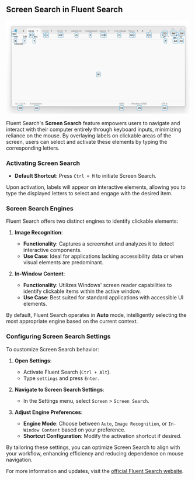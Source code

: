 ## Screen Search in Fluent Search

<img alt="Fluent Search Window" src="/docs/images/ScreenSearchLight.webp" width="700" height="auto">

Fluent Search's **Screen Search** feature empowers users to navigate and interact with their computer entirely through keyboard inputs, minimizing reliance on the mouse. By overlaying labels on clickable areas of the screen, users can select and activate these elements by typing the corresponding letters.

### Activating Screen Search

- **Default Shortcut**: Press `Ctrl + M` to initiate Screen Search.

Upon activation, labels will appear on interactive elements, allowing you to type the displayed letters to select and engage with the desired item.

### Screen Search Engines

Fluent Search offers two distinct engines to identify clickable elements:

1. **Image Recognition**:
    - **Functionality**: Captures a screenshot and analyzes it to detect interactive components.
    - **Use Case**: Ideal for applications lacking accessibility data or when visual elements are predominant.

2. **In-Window Content**:
    - **Functionality**: Utilizes Windows' screen reader capabilities to identify clickable items within the active window.
    - **Use Case**: Best suited for standard applications with accessible UI elements.

By default, Fluent Search operates in **Auto** mode, intelligently selecting the most appropriate engine based on the current context.

### Configuring Screen Search Settings

To customize Screen Search behavior:

1. **Open Settings**:
    - Activate Fluent Search (`Ctrl + Alt`).
    - Type `settings` and press `Enter`.

2. **Navigate to Screen Search Settings**:
    - In the Settings menu, select `Screen` > `Screen Search`.

3. **Adjust Engine Preferences**:
    - **Engine Mode**: Choose between `Auto`, `Image Recognition`, or `In-Window Content` based on your preference.
    - **Shortcut Configuration**: Modify the activation shortcut if desired.

By tailoring these settings, you can optimize Screen Search to align with your workflow, enhancing efficiency and reducing dependence on mouse navigation.

For more information and updates, visit the [official Fluent Search website](https://fluentsearch.net/). 